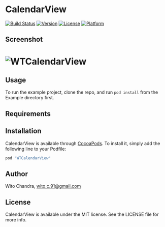 # CalendarView
[![Build Status](https://travis-ci.org/witochandra/CalendarView.svg?branch=master)](https://travis-ci.org/witochandra/CalendarView)
[![Version](https://img.shields.io/cocoapods/v/WTCalendarView.svg?style=flat)](http://cocoapods.org/pods/WTCalendarView)
[![License](https://img.shields.io/cocoapods/l/WTCalendarView.svg?style=flat)](http://cocoapods.org/pods/WTCalendarView)
[![Platform](https://img.shields.io/cocoapods/p/WTCalendarView.svg?style=flat)](http://cocoapods.org/pods/WTCalendarView)

## Screenshot
# ![WTCalendarView](https://i.imgur.com/MVfXGBQ.png)

## Usage

To run the example project, clone the repo, and run `pod install` from the Example directory first.

## Requirements

## Installation

CalendarView is available through [CocoaPods](http://cocoapods.org). To install
it, simply add the following line to your Podfile:

```ruby
pod "WTCalendarView"
```

## Author

Wito Chandra, wito.c.91@gmail.com

## License

CalendarView is available under the MIT license. See the LICENSE file for more info.
